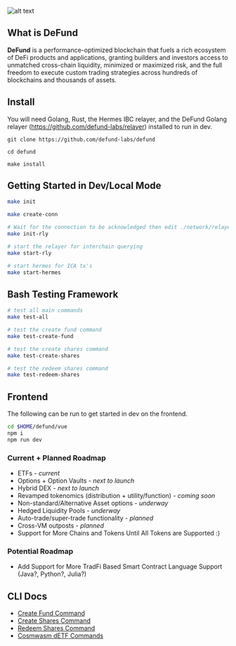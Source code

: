 ![alt text](https://defund.app/images/Defund-6-p-500.png)

## What is DeFund

**DeFund** is a performance-optimized blockchain that fuels a rich ecosystem of DeFi products and applications, granting builders and investors access to unmatched cross-chain liquidity, minimized or maximized risk, and the full freedom to execute custom trading strategies across hundreds of blockchains and thousands of assets.


## Install

You will need Golang, Rust, the Hermes IBC relayer, and the DeFund Golang relayer (https://github.com/defund-labs/relayer) installed to run in dev. 

```
git clone https://github.com/defund-labs/defund

cd defund

make install
```

## Getting Started in Dev/Local Mode

```bash
make init

make create-conn

# Wait for the connection to be acknowledged then edit ./network/relayer/config.yaml by changing the connection and client ids to match what your relayer returned
make init-rly

# start the relayer for interchain querying
make start-rly

# start hermes for ICA tx's
make start-hermes
```

## Bash Testing Framework
```bash
# test all main commands
make test-all

# test the create fund command
make test-create-fund

# test the create shares command
make test-create-shares

# test the redeem shares command
make test-redeem-shares
```

## Frontend
The following can be run to get started in dev on the frontend.
```bash
cd $HOME/defund/vue
npm i
npm run dev
```

### Current + Planned Roadmap
* ETFs - *current*
* Options + Option Vaults - *next to launch*
* Hybrid DEX - *next to launch*
* Revamped tokenomics (distribution + utility/function) - *coming soon*
* Non-standard/Alternative Asset options - *underway*
* Hedged Liquidity Pools - *underway*
* Auto-trade/super-trade functionality - *planned*
* Cross-VM outposts - *planned*
* Support for More Chains and Tokens Until All Tokens are Supported :)

### Potential Roadmap
* Add Support for More TradFi Based Smart Contract Language Support (Java?, Python?, Julia?)

## CLI Docs
- [Create Fund Command](./x/etf/client/docs/create-etf.md)
- [Create Shares Command](./x/etf/client/docs/create-shares.md)
- [Redeem Shares Command](./x/etf/client/docs/redeem-shares.md)
- [Cosmwasm dETF Commands](./x/etf/client/docs/create-wasm-etf.md)
